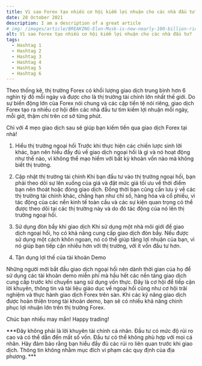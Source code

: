 ```yaml
---
title: Vì sao Forex tạo nhiều cơ hội kiếm lợi nhuận cho các nhà đầu tư?
date: 28 October 2021
description: I am a description of a great article
# img: /images/article/BREAKING-Elon-Musk-is-now-nearly-100-billion-richer-than-Jeff-Bezos-and-his-fortune-is-on-the-verge-of-reaching-300-billion.png
alt: Vì sao Forex tạo nhiều cơ hội kiếm lợi nhuận cho các nhà đầu tư?
tags: 
  - Hashtag 1
  - Hashtag 2
  - Hashtag 3
  - Hashtag 4
  - Hashtag 5
  - Hashtag 6
---
```


Theo thống kê, thị trường Forex có khổi lượng giao dịch trung bình hơn 6 nghìn tỷ đô mỗi ngày và được cho là thị trường tài chính lớn nhất thế giới. Do sự biến động lớn của Forex nói chung và các cặp tiền tệ nói riêng, giao dịch Forex tạo ra nhiều cơ hội đến các nhà đầu tư tìm kiếm lợi nhuận mỗi ngày, mỗi giờ, thậm chí trên cơ sở từng phút. 

Chỉ với 4 mẹo giao dịch sau sẽ giúp bạn kiếm tiền qua giao dịch Forex tại nhà! 
1.	Hiểu thị trường ngoại hối
Trước khi thực hiện các chiến lược sinh lời khác, bạn nên hiểu đầy đủ về giao dịch ngoại hối là gì và nó hoạt động như thế nào, vì không thể mạo hiểm với bất kỳ khoản vốn nào mà không biết thị trường.

2.	Cập nhật thị trường tài chính
Khi bạn đầu tư vào thị trường ngoại hối, bạn phải theo dõi sự lên xuống của giá và đặt mức giá tối ưu về thời điểm bạn nên thoát hoặc đóng giao dịch. 
Đồng thời bạn cũng cần lưu ý về các thị trường tài chính khác, chẳng hạn như chỉ số, hàng hóa và cổ phiếu, vì tác động của các nền kinh tế toàn cầu và các sự kiện quan trọng có thể được theo dõi tại các thị trường này và do đó tác động của nó lên thị trường ngoại hối. 

3.	Sử dụng đòn bẩy khi giao dịch
Khi sử dụng một nhà môi giới để giao dịch ngoại hối, họ có khả năng cung cấp giao dịch đòn bẩy. Nếu được sử dụng một cách khôn ngoan, nó có thể giúp tăng lợi nhuận của bạn, vì nó giúp bạn tiếp cận nhiều hơn với thị trường, với ít vốn đầu tư hơn. 

4.	Tận dụng lợi thế của tài khoản Demo

Những người mới bắt đầu giao dịch ngoại hối nên dành thời gian của họ để sử dụng các tài khoản demo miễn phí mà hầu hết các nền tảng giao dịch cung cấp trước khi chuyển sang sử dụng vốn thực. Đây là cơ hội để tiếp cận lời khuyên, thông tin và tài liệu giáo dục về ngoại hối cũng như cơ hội trãi nghiệm và thực hành giao dịch Forex trên sàn. Khi các kỹ năng giao dịch được hoàn thiện trong tài khoản demo, bạn sẽ có nhiều khả năng chinh phục lợi nhuận lớn trên thị trường Forex.

Chúc bạn nhiều may mắn! Happy trading!

***Đây không phải là lời khuyên tài chính cá nhân. Đầu tư có mức độ rủi ro cao và có thể dẫn đến mất số vốn. Đầu tư có thể không phù hợp với mọi cá nhân. Hãy đảm bảo rằng bạn hiểu đầy đủ các rủi ro liên quan trước khi giao dịch. Thông tin không nhằm mục đích vi phạm các quy định của địa phương. ***
